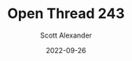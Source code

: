 ---
layout: podcast
title: "Open Thread 243"
author: Scott Alexander
description: https://astralcodexten.substack.com/p/open-thread-243
date: 2022-09-26
length: 625155
duration: 156
guid: open-thread-243
---